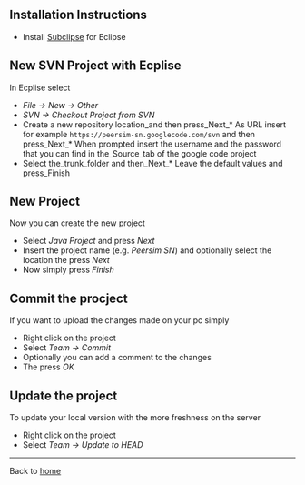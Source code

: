 ## Installation Instructions ##
  * Install [Subclipse](http://subclipse.tigris.org/) for Eclipse

## New SVN Project with Ecplise ##
In Ecplise select
  * _File -> New -> Other_
  * _SVN -> Checkout Project from SVN_
  * Create a new repository location_and then press_Next_* As URL insert for example `https://peersim-sn.googlecode.com/svn` and then press_Next_* When prompted insert the username and the password that you can find in the_Source_tab of the google code project
  * Select the_trunk_folder and then_Next_* Leave the default values and press_Finish

## New Project ##
Now you can create the new project
  * Select _Java Project_ and press _Next_
  * Insert the project name (e.g. _Peersim SN_) and optionally select the location the press _Next_
  * Now simply press _Finish_

## Commit the procject ##
If you want to upload the changes made on your pc simply
  * Right click on the project
  * Select _Team -> Commit_
  * Optionally you can add a comment to the changes
  * The press _OK_

## Update the project ##
To update your local version with the more freshness on the server
  * Right click on the project
  * Select _Team -> Update to HEAD_



---

Back to [home](MainPage.md)
